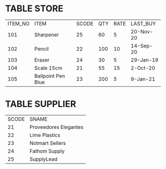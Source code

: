 # TABLE STORE

|         |                    |       |     |      |           |
| ------- | ------------------ | ----- | --- | ---- | --------- |
| ITEM_NO | ITEM               | SCODE | QTY | RATE | LAST_BUY  |
| 101     | Sharpener          | 25    | 60  | 5    | 20-Nov-20 |
| 102     | Pencil             | 22    | 100 | 10   | 14-Sep-20 |
| 103     | Eraser             | 24    | 30  | 5    | 29-Jan-19 |
| 104     | Scale 15cm         | 21    | 55  | 15   | 2-Oct-20  |
| 105     | Ballpoint Pen Blue | 23    | 200 | 5    | 9-Jan-21  |

# TABLE SUPPLIER

|       |                       |
| ----- | --------------------- |
| SCODE | SNAME                 |
| 21    | Proveedores Elegantes |
| 22    | Lime Plastics         |
| 23    | Notmart Sellers       |
| 24    | Fathom Supply         |
| 25    | SupplyLead            |
